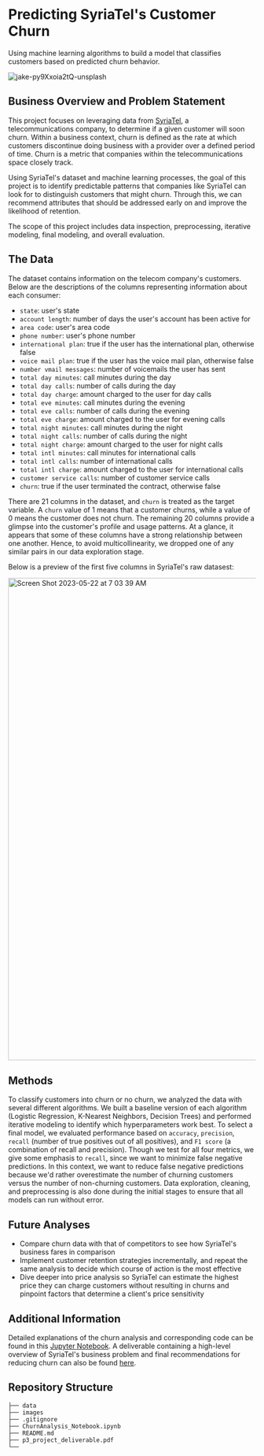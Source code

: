 # Predicting SyriaTel's Customer Churn
Using machine learning algorithms to build a model that classifies customers based on predicted churn behavior.

![jake-py9Xxoia2tQ-unsplash](https://github.com/keziasetokusumo/p3_project/assets/111642763/3500ff95-373a-42b4-9dda-e8b4daa1518d)

## Business Overview and Problem Statement
This project focuses on leveraging data from [SyriaTel](https://www.kaggle.com/datasets/becksddf/churn-in-telecoms-dataset), a telecommunications company, to determine if a given customer will soon churn. Within a business context, churn is defined as the rate at which customers discontinue doing business with a provider over a defined period of time. Churn is a metric that companies within the telecommunications space closely track. 

Using SyriaTel's dataset and machine learning processes, the goal of this project is to identify predictable patterns that companies like SyriaTel can look for to distinguish customers that might churn. Through this, we can recommend attributes that should be addressed early on and improve the likelihood of retention.

The scope of this project includes data inspection, preprocessing, iterative modeling, final modeling, and overall evaluation.

## The Data
The dataset contains information on the telecom company's customers. Below are the descriptions of the columns representing information about each consumer:

* `state`: user's state
* `account length`: number of days the user's account has been active for
* `area code`: user's area code
* `phone number`: user's phone number
* `international plan`: true if the user has the international plan, otherwise false
* `voice mail plan`: true if the user has the voice mail plan, otherwise false
* `number vmail messages`: number of voicemails the user has sent
* `total day minutes`: call minutes during the day
* `total day calls`: number of calls during the day
* `total day charge`: amount charged to the user for day calls
* `total eve minutes`: call minutes during the evening
* `total eve calls`: number of calls during the evening
* `total eve charge`: amount charged to the user for evening calls
* `total night minutes`: call minutes during the night
* `total night calls`: number of calls during the night
* `total night charge`: amount charged to the user for night calls
* `total intl minutes`: call minutes for international calls
* `total intl calls`: number of international calls
* `total intl charge`: amount charged to the user for international calls
* `customer service calls`: number of customer service calls
* `churn`: true if the user terminated the contract, otherwise false

There are 21 columns in the dataset, and `churn` is treated as the target variable. A `churn` value of 1 means that a customer churns, while a value of 0 means the customer does not churn. The remaining 20 columns provide a glimpse into the customer's profile and usage patterns. At a glance, it appears that some of these columns have a strong relationship between one another. Hence, to avoid multicollinearity, we dropped one of any similar pairs in our data exploration stage.

Below is a preview of the first five columns in SyriaTel's raw datasest:

<img width="980" alt="Screen Shot 2023-05-22 at 7 03 39 AM" src="https://github.com/keziasetokusumo/p3_project/assets/111642763/7203fb0d-fa3a-403a-a875-7e24b933485a">

## Methods
 To classify customers into churn or no churn, we analyzed the data with several different algorithms. We built a baseline version of each algorithm (Logistic Regression, K-Nearest Neighbors, Decision Trees) and performed iterative modeling to identify which hyperparameters work best. To select a final model, we evaluated performance based on `accuracy`, `precision`, `recall` (number of true positives out of all positives), and `F1 score` (a combination of recall and precision). Though we test for all four metrics, we give some emphasis to `recall`, since we want to minimize false negative predictions. In this context, we want to reduce false negative predictions because we'd rather overestimate the number of churning customers versus the number of non-churning customers. Data exploration, cleaning, and preprocessing is also done during the initial stages to ensure that all models can run without error.

## Future Analyses
* Compare churn data with that of competitors to see how SyriaTel's business fares in comparison
* Implement customer retention strategies incrementally, and repeat the same analysis to decide which course of action is the most effective
* Dive deeper into price analysis so SyriaTel can estimate the highest price they can charge customers without resulting in churns and pinpoint factors that determine a client's price sensitivity

## Additional Information
Detailed explanations of the churn analysis and corresponding code can be found in this [Jupyter Notebook](https://github.com/keziasetokusumo/p3_project/blob/main/ChurnAnalysis_Notebook.ipynb). A deliverable containing a high-level overview of SyriaTel's business problem and final recommendations for reducing churn can also be found [here]().

## Repository Structure
```
├── data
├── images  
├── .gitignore                           
├── ChurnAnalysis_Notebook.ipynb                                      
├── README.md
├── p3_project_deliverable.pdf
└──
```
